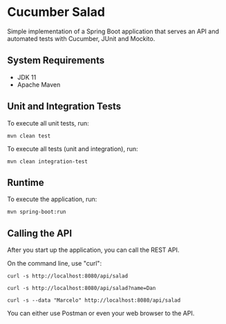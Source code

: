 # Cucumber Salad

Simple implementation of a Spring Boot application that serves an API and automated tests with Cucumber, JUnit and Mockito.

## System Requirements

* JDK 11
* Apache Maven

## Unit and Integration Tests

To execute all unit tests, run:

```
mvn clean test
```

To execute all tests (unit and integration), run:

```
mvn clean integration-test
```

## Runtime

To execute the application, run:

```
mvn spring-boot:run
```

## Calling the API

After you start up the application, you can call the REST API.

On the command line, use "curl":

```
curl -s http://localhost:8080/api/salad

curl -s http://localhost:8080/api/salad?name=Dan

curl -s --data "Marcelo" http://localhost:8080/api/salad
```

You can either use Postman or even your web browser to the API.
